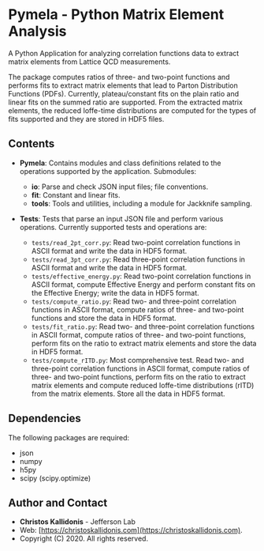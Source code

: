 # Pymela - Python Matrix Element Analysis
A Python Application for analyzing correlation functions data to extract matrix elements from Lattice QCD measurements.

The package computes ratios of three- and two-point functions and performs fits	to extract matrix elements that lead to Parton Distribution Functions (PDFs).	Currently, plateau/constant fits on the plain ratio and linear fits on the summed ratio	are supported.
From the extracted matrix elements, the	reduced	Ioffe-time distributions are computed for the types of fits supported and they are stored in HDF5 files.

## Contents
* **Pymela**: Contains modules and class definitions related to the operations supported by the	application. Submodules:
	* **io**: Parse and check JSON input files; file conventions.
	* **fit**: Constant and linear fits.
	* **tools**: Tools and utilities, including a module for Jackknife sampling.

* **Tests**: Tests that parse an input JSON file and perform various operations. Currently supported tests and operations are:
	* `tests/read_2pt_corr.py`: Read two-point correlation functions in ASCII format and write the data in HDF5 format.
	* `tests/read_3pt_corr.py`: Read three-point correlation functions in ASCII format and write the data in HDF5 format.
	* `tests/effective_energy.py`: Read two-point correlation functions in ASCII format, compute Effective Energy and perform constant fits on the Effective Energy; write the data in HDF5 format.
	* `tests/compute_ratio.py`: Read two- and three-point correlation functions in ASCII format, compute ratios of three- and two-point functions and store the data in HDF5 format.
	* `tests/fit_ratio.py`: Read two- and three-point correlation functions in ASCII format, compute ratios of three- and two-point functions, perform fits on the ratio to extract matrix elements and store the data in HDF5 format.
	* `tests/compute_rITD.py`: Most comprehensive test. Read two- and three-point correlation functions in ASCII format, compute ratios of three- and two-point functions, perform fits on the ratio to extract matrix elements and compute reduced Ioffe-time distributions (rITD) from the matrix elements. Store all the data in HDF5 format.

## Dependencies
The following packages are required:
* json
* numpy
* h5py
* scipy (scipy.optimize)

## Author and Contact
* **Christos Kallidonis** - Jefferson Lab
* Web: [https://christoskallidonis.com](https://christoskallidonis.com).
* Copyright (C) 2020. All rights reserved.

